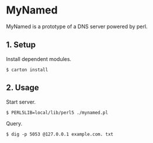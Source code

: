 # MyNamed

MyNamed is a prototype of a DNS server powered by perl.

## 1. Setup

Install  dependent modules.

    $ carton install

## 2. Usage

Start server.

    $ PERL5LIB=local/lib/perl5 ./mynamed.pl

Query.

    $ dig -p 5053 @127.0.0.1 example.com. txt
